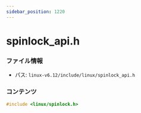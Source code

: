 ```yaml
---
sidebar_position: 1220
---
```

# spinlock_api.h

### ファイル情報

- パス: `linux-v6.12/include/linux/spinlock_api.h`

### コンテンツ

```h
#include <linux/spinlock.h>

```
